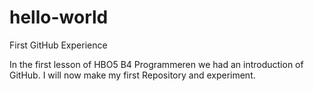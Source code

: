 # hello-world
First GitHub Experience

In the first lesson of HBO5 B4 Programmeren we had an introduction of GitHub. I will now make my first Repository and experiment.

